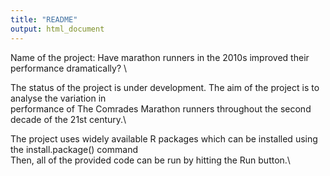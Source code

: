 ```yaml
---
title: "README"
output: html_document
---
```


Name of the project: Have marathon runners in the 2010s improved their performance dramatically? \

The status of the project is under development. The aim of the project is to analyse the variation in \
performance of The Comrades Marathon runners throughout the second decade of the 21st century.\

The project uses widely available R packages which can be installed using the install.package() command\
Then, all of the provided code can be run by hitting the Run button.\
